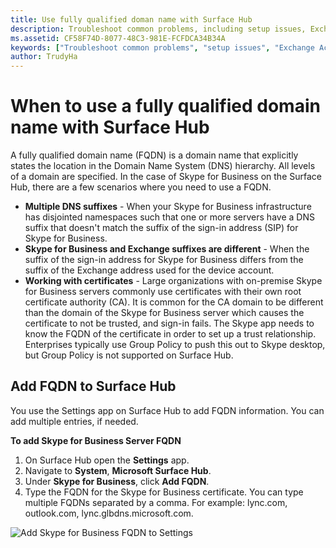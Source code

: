 ```yaml
---
title: Use fully qualified doman name with Surface Hub
description: Troubleshoot common problems, including setup issues, Exchange ActiveSync errors.
ms.assetid: CF58F74D-8077-48C3-981E-FCFDCA34B34A
keywords: ["Troubleshoot common problems", "setup issues", "Exchange ActiveSync errors"]
author: TrudyHa
---
```


# When to use a fully qualified domain name with Surface Hub

A fully qualified domain name (FQDN) is a domain name that explicitly states the location in the Domain Name System (DNS) hierarchy. All levels of a domain are specified. In the case of Skype for Business on the Surface Hub, there are a few scenarios where you need to use a FQDN.
- **Multiple DNS suffixes** - When your Skype for Business infrastructure has disjointed namespaces such that one or more servers have a DNS suffix that doesn't match the suffix of the sign-in address (SIP) for Skype for Business.  
- **Skype for Business and Exchange suffixes are different** - When the suffix of the sign-in address for Skype for Business differs from the suffix of the Exchange address used for the device account.
- **Working with certificates** - Large organizations with on-premise Skype for Business servers commonly use certificates with their own root certificate authority (CA). It is common for the CA domain to be different than the domain of the Skype for Business server which causes the certificate to not be trusted, and sign-in fails.  The Skype app needs to know the FQDN of the certificate in order to set up a trust relationship. Enterprises typically use Group Policy to push this out to Skype desktop, but Group Policy is not supported on Surface Hub.

## Add FQDN to Surface Hub 

You use the Settings app on Surface Hub to add FQDN information. You can add multiple entries, if needed. 

**To add Skype for Business Server FQDN**</br>
1. On Surface Hub open the **Settings** app.
2. Navigate to **System**, **Microsoft Surface Hub**. 
3. Under **Skype for Business**, click **Add FQDN**. 
4. Type the FQDN for the Skype for Business certificate. You can type multiple FQDNs separated by a comma. For example: lync.com, outlook.com, lync.glbdns.microsoft.com. 

 ![Add Skype for Business FQDN to Settings](images/system-settings-add-fqdn.png)